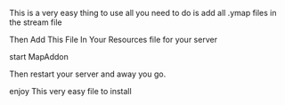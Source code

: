 This is a very easy thing to use all you need to do is add all .ymap files in the stream file

Then Add This File In Your Resources file for your server

start MapAddon

Then restart your server and away you go. 

enjoy This very easy file to install